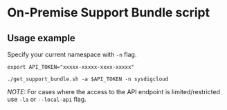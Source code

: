 # On-Premise Support Bundle script

## Usage example
Specify your current namespace with `-n` flag.

```
export API_TOKEN="xxxxx-xxxxx-xxxx-xxxxx"

./get_support_bundle.sh -a $API_TOKEN -n sysdigcloud
```

*NOTE:* For cases where the access to the API endpoint is limited/restricted use `-la` or `--local-api` flag.
